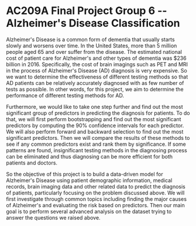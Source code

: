 # AC209A Final Project Group 6 -- Alzheimer's Disease Classification

Alzheimer's Disease is a common form of dementia that usually starts slowly and worsens over time. In the United States, more than 5 million people aged 65 and over suffer from the disease. The estimated national cost of patient care for Alzheimer's and other types of dementia was $236 billion in 2016. Specifically, the cost of brain imagings such as PET and MRI in the process of Alzheimer's Disease (AD) diagnosis is very expensive. So we want to determine the effectiveness of different testing methods so that AD patients can be relatively accurately diagnosed with as few number of tests as possible. In other words, for this project, we aim to determine the performance of different testing methods for AD.

Furthermore, we would like to take one step further and find out the most significant group of predictors in predicting the diagnosis for patients. To do that, we will first perform bootstrapping and find out the most significant predictors by computing the 90% confidence intervals for each predictor. We will also perform forward and backward selection to find out the most significant predictors. Then we will compare the results of these methods to see if any common predictors exist and rank them by significance. If some patterns are found, insignificant testing methods in the diagnosing process can be eliminated and thus diagnosing can be more efficient for both patients and doctors.

So the objective of this project is to build a data-driven model for Alzheimer's Disease using patient demographic information, medical records, brain imaging data and other related data to predict the diagnosis of patients, particularly focusing on the problem discussed above. We will first investigate through common topics including finding the major causes of Alzheimer's and evaluating the risk based on predictors. Then our main goal is to perform several advanced analysis on the dataset trying to answer the questions we raised above.
